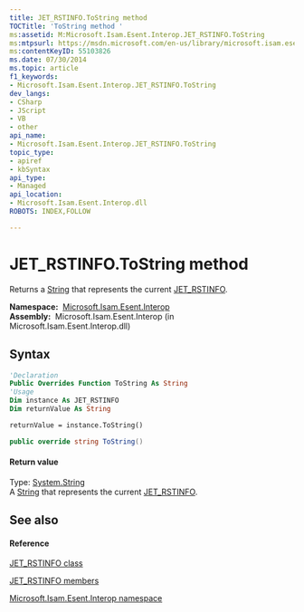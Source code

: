 ```yaml
---
title: JET_RSTINFO.ToString method 
TOCTitle: 'ToString method '
ms:assetid: M:Microsoft.Isam.Esent.Interop.JET_RSTINFO.ToString
ms:mtpsurl: https://msdn.microsoft.com/en-us/library/microsoft.isam.esent.interop.jet_rstinfo.tostring(v=EXCHG.10)
ms:contentKeyID: 55103826
ms.date: 07/30/2014
ms.topic: article
f1_keywords:
- Microsoft.Isam.Esent.Interop.JET_RSTINFO.ToString
dev_langs:
- CSharp
- JScript
- VB
- other
api_name: 
- Microsoft.Isam.Esent.Interop.JET_RSTINFO.ToString
topic_type: 
- apiref
- kbSyntax
api_type: 
- Managed
api_location: 
- Microsoft.Isam.Esent.Interop.dll
ROBOTS: INDEX,FOLLOW

---
```


# JET_RSTINFO.ToString method

Returns a [String](https://docs.microsoft.com/dotnet/api/system.string?redirectedfrom=MSDN) that represents the current [JET_RSTINFO](dn335235\(v=exchg.10\).md).

**Namespace:**  [Microsoft.Isam.Esent.Interop](hh596136\(v=exchg.10\).md)  
**Assembly:**  Microsoft.Isam.Esent.Interop (in Microsoft.Isam.Esent.Interop.dll)

## Syntax

``` vb
'Declaration
Public Overrides Function ToString As String
'Usage
Dim instance As JET_RSTINFO
Dim returnValue As String

returnValue = instance.ToString()
```

``` csharp
public override string ToString()
```

#### Return value

Type: [System.String](https://docs.microsoft.com/dotnet/api/system.string?redirectedfrom=MSDN)  
A [String](https://docs.microsoft.com/dotnet/api/system.string?redirectedfrom=MSDN) that represents the current [JET_RSTINFO](dn335235\(v=exchg.10\).md).  

## See also

#### Reference

[JET_RSTINFO class](dn335235\(v=exchg.10\).md)

[JET_RSTINFO members](dn335237\(v=exchg.10\).md)

[Microsoft.Isam.Esent.Interop namespace](hh596136\(v=exchg.10\).md)

